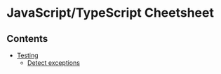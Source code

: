 JavaScript/TypeScript Cheetsheet
================================

## Contents

  - [Testing](testing.md)
    - [Detect exceptions](testing.md#detect-exceptions)
